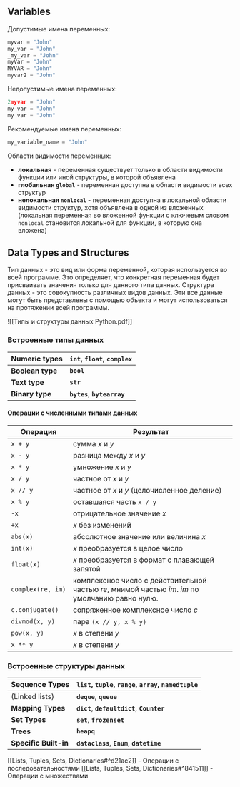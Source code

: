 ## Variables
Допустимые имена переменных:
```python
myvar = "John"  
my_var = "John"  
_my_var = "John"  
myVar = "John"  
MYVAR = "John"  
myvar2 = "John"
```
Недопустимые имена переменных:
```python
2myvar = "John"  
my-var = "John"  
my var = "John"
```
Рекомендуемые имена переменных:
```python
my_variable_name = "John"
```
Области видимости переменных:
- **локальная** - переменная существует только в области видимости функции или иной структуры, в которой объявлена
- **глобальная `global`** - переменная доступна в области видимости всех структур
- **нелокальная `nonlocal`** - переменная доступна в локальной области видимости структур, хотя объявлена в одной из вложенных (локальная переменная во вложенной функции с ключевым словом `nonlocal` становится локальной для функции, в которую она вложена)
## Data Types and Structures
Тип данных - это вид или форма переменной, которая используется во всей программе. Это определяет, что конкретная переменная будет присваивать значения только для данного типа данных.
Структура данных - это совокупность различных видов данных. Эти все данные могут быть представлены с помощью объекта и могут использоваться на протяжении всей программы.

![[Типы и структуры данных Python.pdf]]

### Встроенные типы данных

| **Numeric types** | **`int`**, **`float`**, **`complex`** |
| ----------------- | ------------------------------------- |
| **Boolean type**  | **`bool`**                            |
| **Text type**     | **`str`**                             |
| **Binary type**   | **`bytes`**, **`bytearray`**          |
#### Операции с численными типами данных

| Операция          | Результат                                                                                         |
| ----------------- | ------------------------------------------------------------------------------------------------- |
| `x + y`           | сумма _x_ и _y_                                                                                   |
| `x - y`           | разница между _x_ и _y_                                                                           |
| `x * y`           | умножение _x_ и _y_                                                                               |
| `x / y`           | частное от _x_ и _y_                                                                              |
| `x // y`          | частное от _x_ и _y_ (целочисленное деление)                                                      |
| `x % y`           | оставшаяся часть `x / y`                                                                          |
| `-x`              | отрицательное значение _x_                                                                        |
| `+x`              | _x_ без изменений                                                                                 |
| `abs(x)`          | абсолютное значение или величина _x_                                                              |
| `int(x)`          | _x_ преобразуется в целое число                                                                   |
| `float(x)`        | _x_ преобразуется в формат с плавающей запятой                                                    |
| `complex(re, im)` | комплексное число с действительной частью _re_, мнимой частью _im_. _im_ по умолчанию равно нулю. |
| `c.conjugate()`   | сопряженное комплексное число _c_                                                                 |
| `divmod(x, y)`    | пара `(x // y, x % y)`                                                                            |
| `pow(x, y)`       | _x_ в степени _y_                                                                                 |
| `x ** y`          | _x_ в степени _y_                                                                                 |
### Встроенные структуры данных

| **Sequence Types**    | **`list`**, `tuple`, `range`, **`array`**, **`namedtuple`** |
| --------------------- | ----------------------------------------------------------- |
| (Linked lists)        | **`deque`**, **`queue`**                                    |
| **Mapping Types**     | **`dict`**, **`defaultdict`**, **`Counter`**                |
| **Set Types**         | **`set`**, **`frozenset`**                                  |
| **Trees**             | **`heapq`**                                                 |
| **Specific Built-in** | **`dataclass`**, **`Enum`**, **`datetime`**                 |
[[Lists, Tuples, Sets, Dictionaries#^d21ac2]] - Операции с последовательностями
[[Lists, Tuples, Sets, Dictionaries#^841511]] - Операции с множествами
